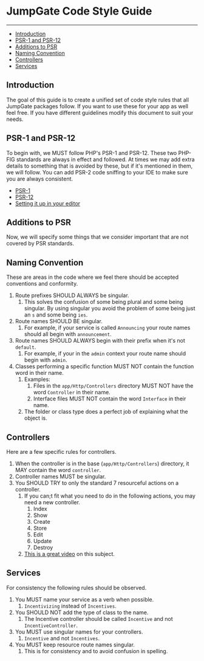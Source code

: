 # JumpGate Code Style Guide

---

- [Introduction](#introduction)
- [PSR-1 and PSR-12](#psr)
- [Additions to PSR](#additions-to-psr)
- [Naming Convention](#naming-convention)
- [Controllers](#controllers)
- [Services](#services)

<a name="introduction"></a>
## Introduction

The goal of this guide is to create a unified set of code style rules that all JumpGate packages follow.  If you want to use 
these for your app as well feel free.  If you have different guidelines modify this document to suit your needs.

<a name="psr"></a>
## PSR-1 and PSR-12

To begin with, we MUST follow PHP's PSR-1 and PSR-12.  These two PHP-FIG standards are always in effect and followed.  At 
times we may add extra details to something that is avoided by these, but if it's mentioned in them, we will follow.  You 
can add PSR-2 code sniffing to your IDE to make sure you are always consistent.

- [PSR-1](https://www.php-fig.org/psr/psr-1/)
- [PSR-12](https://www.php-fig.org/psr/psr-12/)
- [Setting it up in your editor](/docs/{{version}}/extra-enforcing-psr-2)

<a name="additions-to-psr"></a>
## Additions to PSR

Now, we will specify some things that we consider important that are not covered by PSR standards.

<a name="naming-conventions"></a>
## Naming Convention

These are areas in the code where we feel there should be accepted conventions and conformity.

1. Route prefixes SHOULD ALWAYS be singular.
    1. This solves the confusion of some being plural and some being singular. By using singular you avoid the problem of 
    some being just an `s` and some being `ies`.
1. Route names SHOULD BE singular.
    1. For example, if your service is called `Announcing` your route names should all begin with `announcement`.
1. Route names SHOULD ALWAYS begin with their prefix when it's not `default`.
    1. For example, if your in the `admin` context your route name should begin with `admin`.
1. Classes performing a specific function MUST NOT contain the function word in their name.
    1. Examples:
        1. Files in the `app/Http/Controllers` directory MUST NOT have the word `Controller` in their name.
        1. Interface files MUST NOT contain the word `Interface` in their name.
    1. The folder or class type does a perfect job of explaining what the object is.
    
<a name="controllers"></a>
## Controllers

Here are a few specific rules for controllers.

1. When the controller is in the base (`app/Http/Controllers`) directory, it MAY contain the word `controller`.
1. Controller names MUST be singular.
1. You SHOULD TRY to only the standard 7 resourceful actions on a controller.
    1. If you can;t fit what you need to do in the following actions, you may need a new controller.
        1. Index
        1. Show
        1. Create
        1. Store
        1. Edit
        1. Update
        1. Destroy
    1. [This is a great video](https://www.youtube.com/watch?v=MF0jFKvS4SI) on this subject.
    
<a name="services"></a>
## Services

For consistency the following rules should be observed.

1. You MUST name your service as a verb when possible.
    1. `Incentivizing` instead of `Incentives`.
1. You SHOULD NOT add the type of class to the name.
    1. The Incentive controller should be called `Incentive` and not `IncentiveController`.
1. You MUST use singular names for your controllers.
    1. `Incentive` and not `Incentives`.
1. You MUST keep resource route names singular.
    1. This is for consistency and to avoid confusion in spelling.
